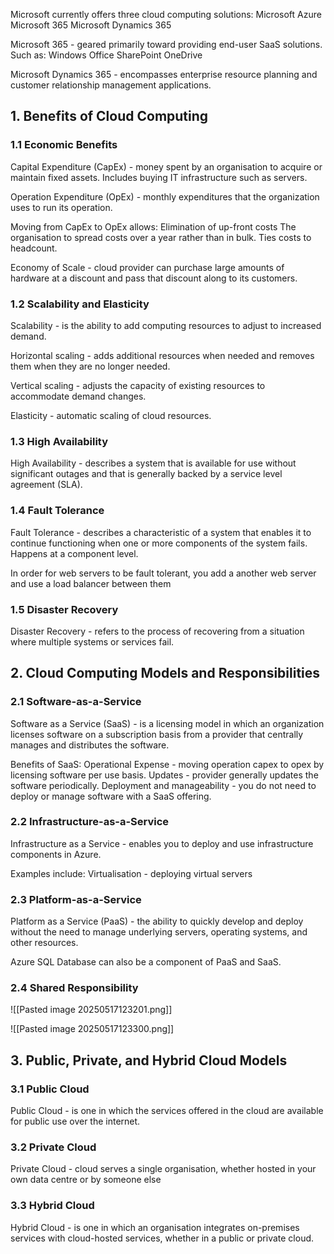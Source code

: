 Microsoft currently offers three cloud computing solutions:
	Microsoft Azure
	Microsoft 365
	Microsoft Dynamics 365

Microsoft 365 - geared primarily toward providing end-user SaaS solutions. Such as:
	Windows
	Office
	SharePoint
	OneDrive

Microsoft Dynamics 365 - encompasses enterprise resource planning and customer relationship management applications.

## 1. Benefits of Cloud Computing

### 1.1 Economic Benefits

Capital Expenditure (CapEx) - money spent by an organisation to acquire or maintain fixed assets.
	Includes buying IT infrastructure such as servers.

Operation Expenditure (OpEx) - monthly expenditures that the organization uses to run its operation.

Moving from CapEx to OpEx allows:
	Elimination of up-front costs
	The organisation to spread costs over a year rather than in bulk.
	Ties costs to headcount.

Economy of Scale - cloud provider can purchase large amounts of hardware at a discount and pass that discount along to its customers.
### 1.2 Scalability and Elasticity

Scalability - is the ability to add computing resources to adjust to increased demand.

Horizontal scaling - adds additional resources when needed and removes them when they are no longer needed.

Vertical scaling - adjusts the capacity of existing resources to accommodate demand changes.

Elasticity - automatic scaling of cloud resources.

### 1.3 High Availability

High Availability - describes a system that is available for use without significant outages and that is generally backed by a service level agreement (SLA). 

### 1.4 Fault Tolerance

Fault Tolerance - describes a characteristic of a system that enables it to continue functioning when one or more components of the system fails.
	Happens at a component level.

In order for web servers to be fault tolerant, you add a another web server and use a load balancer between them
### 1.5 Disaster Recovery

Disaster Recovery - refers to the process of recovering from a situation where multiple systems or services fail.

## 2. Cloud Computing Models and Responsibilities

### 2.1 Software-as-a-Service

Software as a Service (SaaS) - is a licensing model in which an organization licenses software on a subscription basis from a provider that centrally manages and distributes the software.

Benefits of SaaS:
	Operational Expense - moving operation capex to opex by licensing software per use basis.
	Updates - provider generally updates the software periodically.
	Deployment and manageability - you do not need to deploy or manage software with a SaaS offering.
### 2.2 Infrastructure-as-a-Service

Infrastructure as a Service - enables you to deploy and use infrastructure components in Azure.

Examples include:
	Virtualisation - deploying virtual servers

### 2.3 Platform-as-a-Service

Platform as a Service (PaaS) - the ability to quickly develop and deploy without the need to manage underlying servers, operating systems, and other resources.

Azure SQL Database can also be a component of PaaS and SaaS.

### 2.4 Shared Responsibility

![[Pasted image 20250517123201.png]]

![[Pasted image 20250517123300.png]]
## 3. Public, Private, and Hybrid Cloud Models

### 3.1 Public Cloud

Public Cloud - is one in which the services offered in the cloud are available for public use over the internet.

### 3.2 Private Cloud

Private Cloud - cloud serves a single organisation, whether hosted in your own data centre or by someone else

### 3.3 Hybrid Cloud

Hybrid Cloud - is one in which an organisation integrates on-premises services with cloud-hosted services, whether in a public or private cloud.